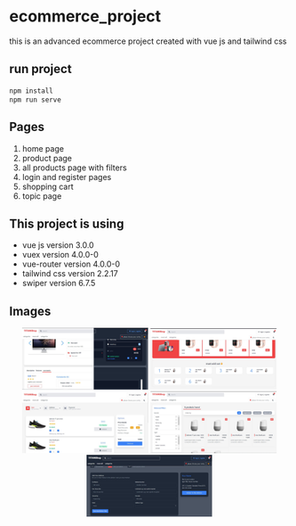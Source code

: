 # ecommerce_project
 this is an advanced ecommerce project created with vue js and tailwind css
 
## run project 
	npm install
	npm run serve
 
## Pages
1. home page 
2. product page
3. all products page with filters
4. login and register pages
5. shopping cart
6. topic page
	
## This project is using
- vue js version 3.0.0
- vuex version 4.0.0-0
- vue-router version 4.0.0-0
- tailwind css version 2.2.17
- swiper version 6.7.5 
	
## Images
<p align="center">
	<img src="site_images/dark_lighr.jpg" width="45%">
	<img src="site_images/home.JPG" width="45%">
	<img src="site_images/basket_baskter.JPG" width="45%">
	<img src="site_images/all_products.JPG" width="45%">
	<img src="site_images/basket_Address.JPG" width="45%">
</p>
